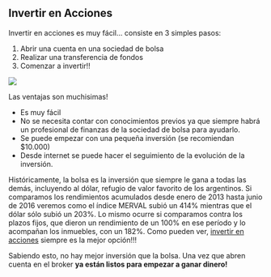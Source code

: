 ## Invertir en Acciones

Invertir en acciones es muy fácil... consiste en 3 simples pasos:

1. Abrir una cuenta en una sociedad de bolsa
2. Realizar una transferencia de fondos
3. Comenzar a invertir!!

<IMG SRC="http://www.inviertaparaganar.com/blog/wp-content/uploads/2012/11/como-invertir-mi-dinero.jpg">

Las ventajas son muchisimas!

- Es muy fácil
- No se necesita contar con conocimientos previos ya que siempre habrá un profesional de finanzas de la sociedad de bolsa para ayudarlo.
- Se puede empezar con una pequeña inversión (se recomiendan $10.000)
- Desde internet se puede hacer el seguimiento de la evolución de la inversión.

Históricamente, la bolsa es la inversión que siempre le gana a todas las demás, incluyendo al dólar, refugio de valor favorito de los argentinos. Si comparamos los rendimientos acumulados desde enero de 2013 hasta junio de 2016 veremos como el índice MERVAL subió un 414% mientras que el dólar sólo subió un 203%. Lo mismo ocurre si comparamos contra los plazos fijos, que dieron un rendimiento de un 100% en ese período y lo acompañan los inmuebles, con un 182%. Como pueden ver, [invertir en acciones](http://invertirenacciones.com.ar/) siempre es la mejor opción!!!

Sabiendo esto, no hay mejor inversión que la bolsa. Una vez que abren cuenta en el broker <b> ya están listos para empezar a ganar dinero! <b>

